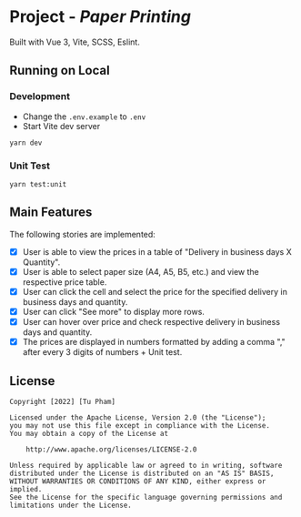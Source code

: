 # Project - _Paper Printing_

Built with Vue 3, Vite, SCSS, Eslint.

## Running on Local
### Development
- Change the `.env.example` to `.env`
- Start Vite dev server
```
yarn dev
```
### Unit Test
```
yarn test:unit
```
## Main Features

The following stories are implemented:
- [x] User is able to view the prices in a table of "Delivery in business days X Quantity".
- [x] User is able to select paper size (A4, A5, B5, etc.) and view the respective price table.
- [x] User can click the cell and select the price for the specified delivery in business days and quantity.
- [x] User can click "See more" to display more rows.
- [x] User can hover over price and check respective delivery in business days and quantity.
- [x] The prices are displayed in numbers formatted by adding a comma "," after every 3 digits of numbers + Unit test.

## License

    Copyright [2022] [Tu Pham]

    Licensed under the Apache License, Version 2.0 (the "License");
    you may not use this file except in compliance with the License.
    You may obtain a copy of the License at

        http://www.apache.org/licenses/LICENSE-2.0

    Unless required by applicable law or agreed to in writing, software
    distributed under the License is distributed on an "AS IS" BASIS,
    WITHOUT WARRANTIES OR CONDITIONS OF ANY KIND, either express or implied.
    See the License for the specific language governing permissions and
    limitations under the License.
